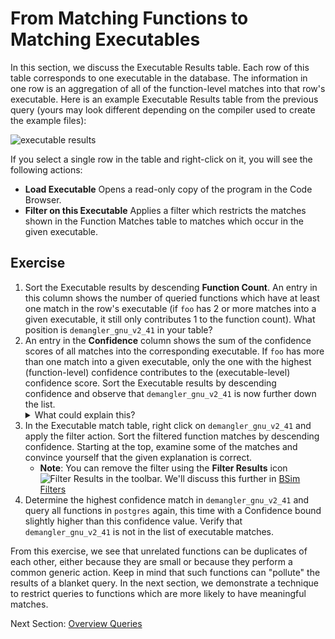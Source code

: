 # From Matching Functions to Matching Executables

In this section, we discuss the Executable Results table.
Each row of this table corresponds to one executable in the database.
The information in one row is an aggregation of all of the function-level matches into that row's executable.
Here is an example Executable Results table from the previous query (yours may look different depending on the compiler used to create the example files):

![executable results](images/exe_results.png)

If you select a single row in the table and right-click on it, you will see the following actions:

- **Load Executable** 
  Opens a read-only copy of the program in the Code Browser.
- **Filter on this Executable** 
  Applies a filter which restricts the matches shown in the Function Matches table to matches which occur in the given executable.

## Exercise

1. Sort the Executable results by descending **Function Count**. 
   An entry in this column shows the number of queried functions which have at least one match in the row's executable (if ``foo`` has 2 or more matches into a given executable, it still only contributes 1 to the function count).
   What position is ``demangler_gnu_v2_41`` in your table?
1. An entry in the **Confidence** column shows the sum of the confidence scores of all matches into the corresponding executable.
   If ``foo`` has more than one match into a given executable, only the one with the highest (function-level) confidence contributes to the (executable-level) confidence score.
   Sort the Executable results by descending confidence and observe that ``demangler_gnu_v2_41`` is now further down the list. 
   <details><summary>What could explain this?</summary> If there are many function matches but the sum of all the confidences is relatively low, it is likely that many of the matches involve small functions with common BSim signatures.</details> 
1. In the Executable match table, right click on ``demangler_gnu_v2_41`` and apply the filter action.
Sort the filtered function matches by descending confidence.
Starting at the top, examine some of the matches and convince yourself that the given explanation is correct.
    - **Note**: You can remove the filter using the **Filter Results** icon ![Filter Results](images/exec.png) in the toolbar.
     We'll discuss this further in [BSim Filters](BSimTutorial_Filters.md)
1. Determine the highest confidence match in ``demangler_gnu_v2_41`` and query all functions in ``postgres`` again, this time with a Confidence bound slightly higher than this confidence value.  Verify that ``demangler_gnu_v2_41`` is not in the list of executable matches.

From this exercise, we see that unrelated functions can be duplicates of each other, either because they are small or because they perform a common generic action.
Keep in mind that such functions can "pollute" the results of a blanket query.
In the next section, we demonstrate a technique to restrict queries to functions which are more likely to have meaningful matches.

Next Section: [Overview Queries](BSimTutorial_Overview_Queries.md)
